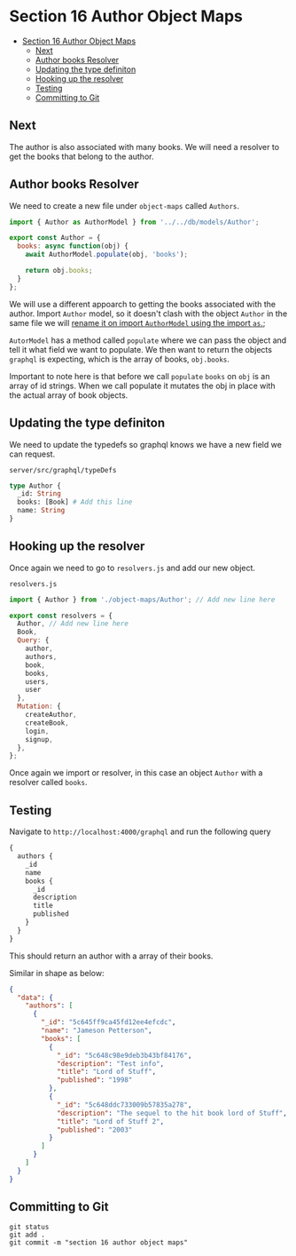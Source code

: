 # Section 16 Author Object Maps

<!-- TOC -->

- [Section 16 Author Object Maps](#section-16-author-object-maps)
  - [Next](#next)
  - [Author books Resolver](#author-books-resolver)
  - [Updating the type definiton](#updating-the-type-definiton)
  - [Hooking up the resolver](#hooking-up-the-resolver)
  - [Testing](#testing)
  - [Committing to Git](#committing-to-git)

<!-- /TOC -->

## Next

The author is also associated with many books. We will need a resolver to get the books that belong to the author.

## Author books Resolver

We need to create a new file under `object-maps` called `Authors`.

```js
import { Author as AuthorModel } from '../../db/models/Author';

export const Author = {
  books: async function(obj) {
    await AuthorModel.populate(obj, 'books');

    return obj.books;
  }
};
```

We will use a different appoarch to getting the books associated with the author. Import `Author` model, so it doesn't clash with the object `Author` in the same file we will [rename it on import `AuthorModel` using the import `as`.](https://developer.mozilla.org/en-US/docs/Web/JavaScript/Reference/Statements/import#Rename_multiple_exports_during_import);

`AutorModel` has a method called `populate` where we can pass the object and tell it what field we want to populate. We then want to return the objects `graphql` is expecting, which is the array of books, `obj.books`.

Important to note here is that before we call `populate` `books` on `obj` is an array of id strings. When we call populate it mutates the obj in place with the actual array of book objects.

## Updating the type definiton

We need to update the typedefs so graphql knows we have a new field we can request.

`server/src/graphql/typeDefs`
```graphql
type Author {
  _id: String
  books: [Book] # Add this line
  name: String
}
```

## Hooking up the resolver

Once again we need to go to `resolvers.js` and add our new object.

`resolvers.js`
```js
import { Author } from './object-maps/Author'; // Add new line here

export const resolvers = {
  Author, // Add new line here
  Book,
  Query: {
    author,
    authors,
    book,
    books,
    users,
    user
  },
  Mutation: {
    createAuthor,
    createBook,
    login,
    signup,
  },
}; 
```

Once again we import or resolver, in this case an object `Author` with a resolver called `books`.

## Testing

Navigate to `http://localhost:4000/graphql` and run the following query

```graphql
{
  authors {
    _id
    name
    books {
      _id
      description
      title
      published
    }
  }
}
```

This should return an author with a array of their books.

Similar in shape as below:

```json
{
  "data": {
    "authors": [
      {
        "_id": "5c645ff9ca45fd12ee4efcdc",
        "name": "Jameson Petterson",
        "books": [
          {
            "_id": "5c648c98e9deb3b43bf84176",
            "description": "Test info",
            "title": "Lord of Stuff",
            "published": "1998"
          },
          {
            "_id": "5c648ddc733009b57835a278",
            "description": "The sequel to the hit book lord of Stuff",
            "title": "Lord of Stuff 2",
            "published": "2003"
          }
        ]
      }
    ]
  }
}
```

## Committing to Git

```
git status
git add .
git commit -m "section 16 author object maps"
```